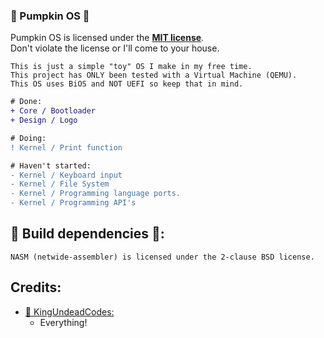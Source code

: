 ### :jack_o_lantern: Pumpkin OS :jack_o_lantern:  ### 

Pumpkin OS is licensed under the [**MIT license**](/LICENSE).\
Don't violate the license or I'll come to your house.

```
This is just a simple "toy" OS I make in my free time.
This project has ONLY been tested with a Virtual Machine (QEMU).
This OS uses BiOS and NOT UEFI so keep that in mind.
```

```diff
# Done:
+ Core / Bootloader
+ Design / Logo

# Doing:
! Kernel / Print function

# Haven't started:
- Kernel / Keyboard input
- Kernel / File System
- Kernel / Programming language ports.
- Kernel / Programming API's
```

## :jack_o_lantern: Build dependencies :jack_o_lantern::

```
NASM (netwide-assembler) is licensed under the 2-clause BSD license.
```

## Credits:

- [:jack_o_lantern: KingUndeadCodes:](https://www.youtube.com/watch?v=dQw4w9WgXcQ)
  - Everything!
